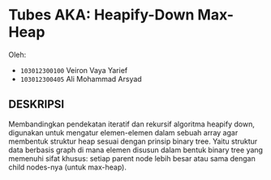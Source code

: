 # Tubes AKA: Heapify-Down Max-Heap

Oleh:
- `103012300100` Veiron Vaya Yarief
- `103012300405` Ali Mohammad Arsyad

## DESKRIPSI

Membandingkan pendekatan iteratif dan rekursif algoritma heapify down, digunakan untuk mengatur elemen-elemen dalam sebuah array agar membentuk struktur heap sesuai dengan prinsip binary tree. Yaitu struktur data berbasis graph di mana elemen disusun dalam bentuk binary tree yang memenuhi sifat khusus: setiap parent node lebih besar atau sama dengan child nodes-nya (untuk max-heap).